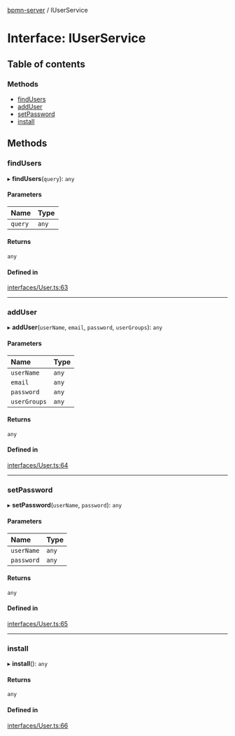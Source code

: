 [bpmn-server](../API.md) / IUserService

# Interface: IUserService

## Table of contents

### Methods

- [findUsers](IUserService.md#findusers)
- [addUser](IUserService.md#adduser)
- [setPassword](IUserService.md#setpassword)
- [install](IUserService.md#install)

## Methods

### findUsers

▸ **findUsers**(`query`): `any`

#### Parameters

| Name | Type |
| :------ | :------ |
| `query` | `any` |

#### Returns

`any`

#### Defined in

[interfaces/User.ts:63](https://github.com/bpmnServer/bpmn-server/blob/637b6d1/src/interfaces/User.ts#L63)

___

### addUser

▸ **addUser**(`userName`, `email`, `password`, `userGroups`): `any`

#### Parameters

| Name | Type |
| :------ | :------ |
| `userName` | `any` |
| `email` | `any` |
| `password` | `any` |
| `userGroups` | `any` |

#### Returns

`any`

#### Defined in

[interfaces/User.ts:64](https://github.com/bpmnServer/bpmn-server/blob/637b6d1/src/interfaces/User.ts#L64)

___

### setPassword

▸ **setPassword**(`userName`, `password`): `any`

#### Parameters

| Name | Type |
| :------ | :------ |
| `userName` | `any` |
| `password` | `any` |

#### Returns

`any`

#### Defined in

[interfaces/User.ts:65](https://github.com/bpmnServer/bpmn-server/blob/637b6d1/src/interfaces/User.ts#L65)

___

### install

▸ **install**(): `any`

#### Returns

`any`

#### Defined in

[interfaces/User.ts:66](https://github.com/bpmnServer/bpmn-server/blob/637b6d1/src/interfaces/User.ts#L66)
